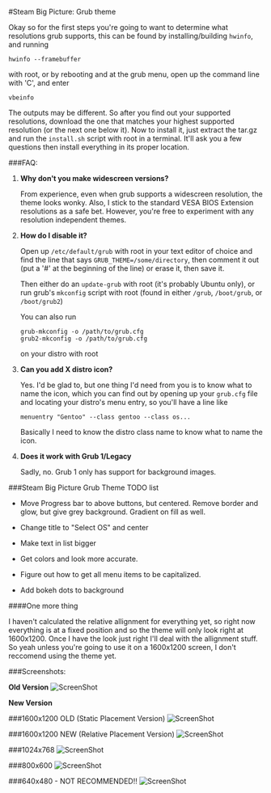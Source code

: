 #Steam Big Picture: Grub theme

Okay so for the first steps you're going to want to determine what resolutions grub supports, this can be found by installing/building `hwinfo`, and running

```
hwinfo --framebuffer
```

with root, or by rebooting and at the grub menu, open up the command line with 'C', and enter

```
vbeinfo
```

The outputs may be different. So after you find out your supported resolutions, download the one that matches your highest supported resolution (or the next one below it). Now to install it, just extract the tar.gz and run the `install.sh` script with root in a terminal. It'll ask you a few questions then install everything in its proper location.

###FAQ:

1.  **Why don't you make widescreen versions?**

    From experience, even when grub supports a widescreen resolution, the theme looks wonky. Also, I stick to the standard VESA BIOS Extension resolutions as a safe bet. However, you're free to experiment with any resolution independent themes.

2.  **How do I disable it?**

    Open up `/etc/default/grub` with root in your text editor of choice and find the line that says `GRUB_THEME=/some/directory`, then comment it out (put a '#' at the beginning of the line) or erase it, then save it. 

    Then either do an `update-grub` with root (it's probably Ubuntu only), or run grub's `mkconfig` script with root (found in either `/grub`, `/boot/grub`, or `/boot/grub2`)

    You can also run 

        grub-mkconfig -o /path/to/grub.cfg
        grub2-mkconfig -o /path/to/grub.cfg

    on your distro with root

3.  **Can you add X distro icon?**

    Yes. I'd be glad to, but one thing I'd need from you is to know what to name the icon, which you can find out by opening up your `grub.cfg` file and locating your distro's menu entry, so you'll have a line like

        menuentry "Gentoo" --class gentoo --class os...

    Basically I need to know the distro class name to know what to name the icon.

4.  **Does it work with Grub 1/Legacy**

    Sadly, no. Grub 1 only has support for background images.

###Steam Big Picture Grub Theme TODO list

- Move Progress bar to above buttons, but centered. Remove border and glow, but give grey background. Gradient on fill as well.

- Change title to "Select OS" and center

- Make text in list bigger

- Get colors and look more accurate.

- Figure out how to get all menu items to be capitalized.

- Add bokeh dots to background

####One more thing

I haven't calculated the relative allignment for everything yet, so right now everything is at a fixed position and so the theme will only look right at 1600x1200. Once I have the look just right I'll deal with the allignment stuff. So yeah unless you're going to use it on a 1600x1200 screen, I don't reccomend using the theme yet.

###Screenshots:

**Old Version**
![ScreenShot](http://i.imgur.com/T4pbHXT.png)

**New Version**

###1600x1200  OLD (Static Placement Version)
![ScreenShot](http://i.imgur.com/RbZttjy.png)

###1600x1200 NEW (Relative Placement Version)
![ScreenShot](http://i.imgur.com/USD0JJP.png)

###1024x768
![ScreenShot](http://i.imgur.com/bMxCQ4E.png)

###800x600
![ScreenShot](http://i.imgur.com/HxX2EsO.png)

###640x480 - NOT RECOMMENDED!!
![ScreenShot](http://i.imgur.com/l5aT9fE.png)


